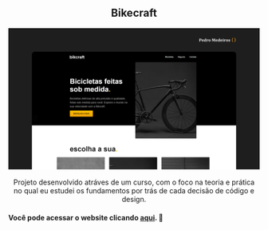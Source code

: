<h2 align="center">
 Bikecraft
</h2>

![Demonstração do site](/bikcraft.png)

<p align="center">
  Projeto desenvolvido atráves de um curso, com o foco na teoria e prática no qual eu estudei os fundamentos por trás de cada decisão de código e design.
</p>

<h4>Você pode acessar o website clicando <a href="https://pedromedeiros1008.github.io/bikecraft/" target="" alt="">aqui</a>. 🚀 </h4>


